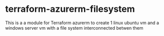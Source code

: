 # terraform-azurerm-filesystem
This is a a module for Terraform azurerm to create 1 linux ubuntu vm and a windows server vm with a file system interconnected betwen them
